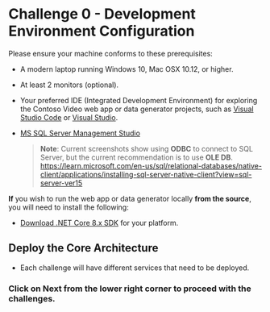 # Challenge 0 - Development Environment Configuration

Please ensure your machine conforms to these prerequisites:

- A modern laptop running Windows 10, Mac OSX 10.12, or higher.
- At least 2 monitors (optional).

- Your preferred IDE (Integrated Development Environment) for exploring the Contoso Video web app or data generator projects, such as [Visual Studio Code](https://code.visualstudio.com/) or [Visual Studio](https://visualstudio.microsoft.com/).
- [MS SQL Server Management Studio](https://learn.microsoft.com/en-us/sql/ssms/download-sql-server-management-studio-ssms?view=sql-server-ver16)
  > **Note**: Current screenshots show using **ODBC** to connect to SQL Server, but the current recommendation is to use **OLE DB**. https://learn.microsoft.com/en-us/sql/relational-databases/native-client/applications/installing-sql-server-native-client?view=sql-server-ver15

**If** you wish to run the web app or data generator locally **from the source**, you will need to install the following:

- [Download .NET Core 8.x SDK](https://dotnet.microsoft.com/en-us/download/dotnet/8.0) for your platform.
  
## Deploy the Core Architecture

- Each challenge will have different services that need to be deployed.

### Click on Next from the lower right corner to proceed with the challenges.

